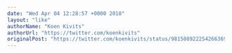 ```yaml
---
date: "Wed Apr 04 12:28:57 +0000 2018"
layout: "like"
authorName: "Koen Kivits"
authorUrl: "https://twitter.com/koenkivits"
originalPost: "https://twitter.com/koenkivits/status/981508922254266369"
---
```

